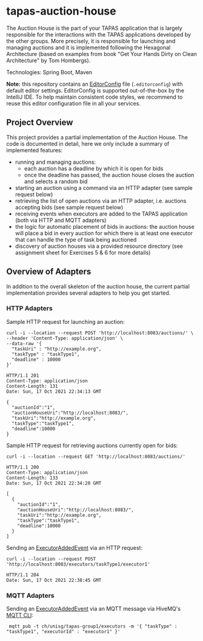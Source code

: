 # tapas-auction-house

The Auction House is the part of your TAPAS application that is largely responsible for the interactions
with the TAPAS applications developed by the other groups. More precisely, it is responsible for
launching and managing auctions and it is implemented following the Hexagonal Architecture (based on
examples from book "Get Your Hands Dirty on Clean Architecture" by Tom Hombergs).

Technologies: Spring Boot, Maven

**Note:** this repository contains an [EditorConfig](https://editorconfig.org/) file (`.editorconfig`)
with default editor settings. EditorConfig is supported out-of-the-box by the IntelliJ IDE. To help maintain
consistent code styles, we recommend to reuse this editor configuration file in all your services.

## Project Overview

This project provides a partial implementation of the Auction House. The code is documented in detail,
here we only include a summary of implemented features:
* running and managing auctions:
  * each auction has a deadline by which it is open for bids
  * once the deadline has passed, the auction house closes the auction and selects a random bid
* starting an auction using a command via an HTTP adapter (see sample request below)
* retrieving the list of open auctions via an HTTP adapter, i.e. auctions accepting bids (see sample
  request below)
* receiving events when executors are added to the TAPAS application (both via HTTP and MQTT adapters)
* the logic for automatic placement of bids in auctions: the auction house will place a bid in every
  auction for which there is at least one executor that can handle the type of task
  being auctioned
* discovery of auction houses via a provided resource directory (see assignment sheet for
  Exercises 5 & 6 for more details)

## Overview of Adapters

In addition to the overall skeleton of the auction house, the current partial implementation provides
several adapters to help you get started.

### HTTP Adapters

Sample HTTP request for launching an auction:

```shell
curl -i --location --request POST 'http://localhost:8083/auctions/' \
--header 'Content-Type: application/json' \
--data-raw '{
  "taskUri" : "http://example.org",
  "taskType" : "taskType1",
  "deadline" : 10000
}'

HTTP/1.1 201
Content-Type: application/json
Content-Length: 131
Date: Sun, 17 Oct 2021 22:34:13 GMT

{
  "auctionId":"1",
  "auctionHouseUri":"http://localhost:8083/",
  "taskUri":"http://example.org",
  "taskType":"taskType1",
  "deadline":10000
}
```

Sample HTTP request for retrieving auctions currently open for bids:

```shell
curl -i --location --request GET 'http://localhost:8083/auctions/'

HTTP/1.1 200
Content-Type: application/json
Content-Length: 133
Date: Sun, 17 Oct 2021 22:34:20 GMT

[
  {
    "auctionId":"1",
    "auctionHouseUri":"http://localhost:8083/",
    "taskUri":"http://example.org",
    "taskType":"taskType1",
    "deadline":10000
  }
]
```

Sending an [ExecutorAddedEvent](src/main/java/ch/unisg/tapas/auctionhouse/application/port/in/ExecutorAddedEvent.java)
via an HTTP request:

```shell
curl -i --location --request POST 'http://localhost:8083/executors/taskType1/executor1'

HTTP/1.1 204
Date: Sun, 17 Oct 2021 22:38:45 GMT
```

### MQTT Adapters

Sending an [ExecutorAddedEvent](src/main/java/ch/unisg/tapas/auctionhouse/application/port/in/ExecutorAddedEvent.java)
via an MQTT message via HiveMQ's [MQTT CLI](https://hivemq.github.io/mqtt-cli/):

```shell
 mqtt pub -t ch/unisg/tapas-group1/executors -m '{ "taskType" : "taskType1", "executorId" : "executor1" }'
```

